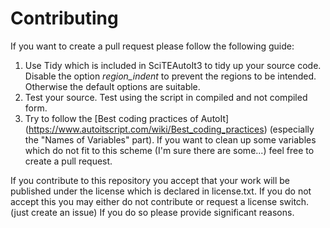 # Contributing

If you want to create a pull request please follow the following guide:
1. Use Tidy which is included in SciTEAutoIt3 to tidy up your source code. Disable the option *region_indent* to prevent the regions
to be intended. Otherwise the default options are suitable.
2. Test your source. Test using the script in compiled and not compiled form.
3. Try to follow the [Best coding practices of AutoIt] (https://www.autoitscript.com/wiki/Best_coding_practices) (especially the "Names of Variables" part).
If you want to clean up some variables which do not fit to this scheme (I'm sure there are some...) feel free to create a pull request.


If you contribute to this repository you accept that your work will be published under the license which is declared in license.txt.
If you do not accept this you may either do not contribute or request a license switch. (just create an issue) If you do so please provide significant reasons.
